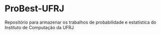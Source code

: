 # ProBest-UFRJ
Repositório para armazenar os trabalhos de probabilidade e estatística do Instituto de Computação da UFRJ
